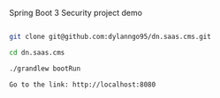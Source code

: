 Spring Boot 3 Security project demo


```bash

git clone git@github.com:dylanngo95/dn.saas.cms.git

cd dn.saas.cms

./grandlew bootRun

Go to the link: http://localhost:8080

```
